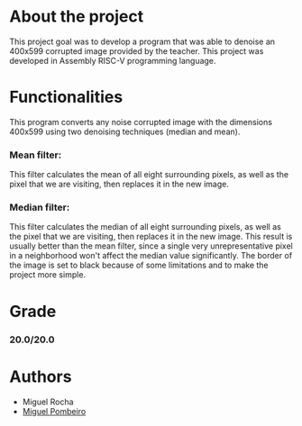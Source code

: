 # About the project
This project goal was to develop a program that was able to denoise an 400x599 corrupted image provided by the teacher.
This project was developed in Assembly RISC-V programming language. 
# Functionalities
This program converts any noise corrupted image with the dimensions 400x599 using two denoising techniques (median and mean).
### Mean filter:
This filter calculates the mean of all eight surrounding pixels, as well as the pixel that we are visiting, then replaces it in the new image.
### Median filter:
This filter calculates the median of all eight surrounding pixels, as well as the pixel that we are visiting, then replaces it in the new image.
This result is usually better than the mean filter, since a single very unrepresentative pixel in a neighborhood won't affect the median value significantly.
The border of the image is set to black because of some limitations and to make the project more simple.
# Grade
### 20.0/20.0
# Authors
- Miguel Rocha
- [Miguel Pombeiro](https://github.com/MiguelPombeiro)
